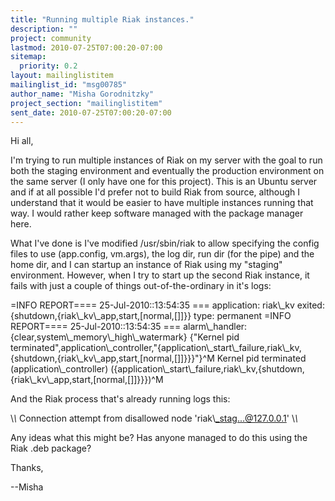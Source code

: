 ```yaml
---
title: "Running multiple Riak instances."
description: ""
project: community
lastmod: 2010-07-25T07:00:20-07:00
sitemap:
  priority: 0.2
layout: mailinglistitem
mailinglist_id: "msg00785"
author_name: "Misha Gorodnitzky"
project_section: "mailinglistitem"
sent_date: 2010-07-25T07:00:20-07:00
---
```



Hi all,

I'm trying to run multiple instances of Riak on my server with the
goal to run both the staging environment and eventually the production
environment on the same server (I only have one for this project).
This is an Ubuntu server and if at all possible I'd prefer not to
build Riak from source, although I understand that it would be easier
to have multiple instances running that way. I would rather keep
software managed with the package manager here.

What I've done is I've modified /usr/sbin/riak to allow specifying the
config files to use (app.config, vm.args), the log dir, run dir (for
the pipe) and the home dir, and I can startup an instance of Riak
using my "staging" environment. However, when I try to start up the
second Riak instance, it fails with just a couple of things
out-of-the-ordinary in it's logs:

 =INFO REPORT==== 25-Jul-2010::13:54:35 ===
 application: riak\\_kv
 exited: {shutdown,{riak\\_kv\\_app,start,[normal,[]]}}
 type: permanent
 =INFO REPORT==== 25-Jul-2010::13:54:35 ===
 alarm\\_handler: {clear,system\\_memory\\_high\\_watermark}
 {"Kernel pid 
terminated",application\\_controller,"{application\\_start\\_failure,riak\\_kv,{shutdown,{riak\\_kv\\_app,start,[normal,[]]}}}"}^M
 Kernel pid terminated (application\\_controller)
({application\\_start\\_failure,riak\\_kv,{shutdown,{riak\\_kv\\_app,start,[normal,[]]}}})^M

And the Riak process that's already running logs this:

 \\*\\* Connection attempt from disallowed node 'riak\\_stag...@127.0.0.1' \\*\\*

Any ideas what this might be? Has anyone managed to do this using the
Riak .deb package?

Thanks,

--Misha

